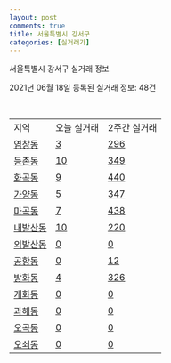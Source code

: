 ```yaml
---
layout: post
comments: true
title: 서울특별시 강서구
categories: [실거래가]
---
```


서울특별시 강서구 실거래 정보

2021년 06월 18일 등록된 실거래 정보: 48건

<script type="text/javascript">
  google.charts.load('current', {'packages':['corechart']});
  google.charts.setOnLoadCallback(drawChart);

  function drawChart() {
    var data = google.visualization.arrayToDataTable([['거래일', '매매', '전월세', '전매'], ['2021-02', 0, 36, 0], ['2021-03', 28, 186, 0], ['2021-04', 216, 672, 0], ['2021-05', 308, 690, 0], ['2021-06', 7, 285, 0]]);

    var options = {
      title: '최근 유형별 거래량 추이',
      legend: { position: 'bottom' }
    };

    var chart = new google.visualization.LineChart(document.getElementById('columnchart_material'));
    chart.draw(data, (options));
  }
</script>

<div id="columnchart_material" style="width: 450px; margin-left: -35px"></div>
<br>
<table class="sortable">
  <tr>
    <td>지역</td>
    <td>오늘 실거래</td>
    <td>2주간 실거래</td>
  </tr>

  
  <tr class="item">
    <td><a href="1150010100.html">염창동</a></td>
    <td><a href="1150010100.html">3</a></td>
    <td><a href="1150010100.html">296</a></td>
  </tr>
    

  <tr class="item">
    <td><a href="1150010200.html">등촌동</a></td>
    <td><a href="1150010200.html">10</a></td>
    <td><a href="1150010200.html">349</a></td>
  </tr>
    

  <tr class="item">
    <td><a href="1150010300.html">화곡동</a></td>
    <td><a href="1150010300.html">9</a></td>
    <td><a href="1150010300.html">440</a></td>
  </tr>
    

  <tr class="item">
    <td><a href="1150010400.html">가양동</a></td>
    <td><a href="1150010400.html">5</a></td>
    <td><a href="1150010400.html">347</a></td>
  </tr>
    

  <tr class="item">
    <td><a href="1150010500.html">마곡동</a></td>
    <td><a href="1150010500.html">7</a></td>
    <td><a href="1150010500.html">438</a></td>
  </tr>
    

  <tr class="item">
    <td><a href="1150010600.html">내발산동</a></td>
    <td><a href="1150010600.html">10</a></td>
    <td><a href="1150010600.html">220</a></td>
  </tr>
    

  <tr class="item">
    <td><a href="1150010700.html">외발산동</a></td>
    <td><a href="1150010700.html">0</a></td>
    <td><a href="1150010700.html">0</a></td>
  </tr>
    

  <tr class="item">
    <td><a href="1150010800.html">공항동</a></td>
    <td><a href="1150010800.html">0</a></td>
    <td><a href="1150010800.html">12</a></td>
  </tr>
    

  <tr class="item">
    <td><a href="1150010900.html">방화동</a></td>
    <td><a href="1150010900.html">4</a></td>
    <td><a href="1150010900.html">326</a></td>
  </tr>
    

  <tr class="item">
    <td><a href="1150011000.html">개화동</a></td>
    <td><a href="1150011000.html">0</a></td>
    <td><a href="1150011000.html">0</a></td>
  </tr>
    

  <tr class="item">
    <td><a href="1150011100.html">과해동</a></td>
    <td><a href="1150011100.html">0</a></td>
    <td><a href="1150011100.html">0</a></td>
  </tr>
    

  <tr class="item">
    <td><a href="1150011200.html">오곡동</a></td>
    <td><a href="1150011200.html">0</a></td>
    <td><a href="1150011200.html">0</a></td>
  </tr>
    

  <tr class="item">
    <td><a href="1150011300.html">오쇠동</a></td>
    <td><a href="1150011300.html">0</a></td>
    <td><a href="1150011300.html">0</a></td>
  </tr>
    


</table>


    